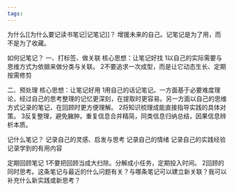 ```yaml
---
tags:
---
```


为什么[[为什么要记读书笔记|记笔记]]？
增援未来的自己。记笔记是为了用，而不是为了收藏。

如何记笔记？
一、打标签、做关联
核心思想：让笔记好找
1以自己的实际需要与思维方式为依据来做分类与关联。
2不要追求一次成型，而是让它动态生长、定期按需修剪

二、预处理
核心思想：让笔记好用
1用自己的话记笔记。一方面基于必要难度理论，经过自己的思考整理的记忆更深刻，在提取时更容易。另一方面以自己的思维方式记录的笔记，在回顾时更方便理解。
2将知识梳理成能直接指导实践的具体对策。
3反复整理，避免臃肿。重复信息合并精简，同类信息归纳总结，因果信息辨析本质。

记什么笔记？
记录自己的灵感、启发与思考
记录自己的情绪
记录自己的实践经验
记录学到的有用内容

定期回顾笔记
1不要把回顾当成大扫除。分解成小任务，定期投入时间。
2回顾的同时思考。这条笔记与最近的什么问题有关？与哪条笔记可以建立新关联？我可以补充什么新实践或新思考？